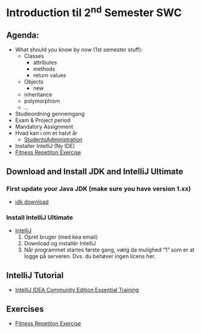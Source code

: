 # Introduction til 2<sup>nd</sup> Semester SWC
## Agenda:
* What should you know by now (1st semester stuff):
  * Classes
    * attributes
    * methods
    * return values
  * Objects
    * new
  * inheritance
  * polymorphism
  * …
* Studieordning gennemgang    
* Exam & Project period
* Mandatory Assignment
* Hvad kan i om et halvt år 
  * [StudentsAdministration](https://github.com/StudentsAdministration/studentsadministration)
* Installer IntelliJ (Ny IDE)
* [Fitness Repetiton Exercise](https://github.com/StudentsAdministration/01_fitness_repetition_exercise)

## Download and Install JDK and IntelliJ Ultimate  

### First update your Java JDK (make sure you have version 1.xx)  

* [jdk download](http://www.java.oracle.com)

### Install IntelliJ Ultimate 
* [IntelliJ](https://www.jetbrains.com/estore/students/)
	1. Opret bruger (med kea email)
	2. Download og installér IntelliJ 
	3. Når programmet startes første gang, vælg da mulighed “1” som er at logge på serveren. Dvs. du behøver ingen licens her.


## IntelliJ Tutorial

* [IntelliJ IDEA Community Edition Essential Training](https://www.lynda.com/Java-tutorials/Welcome/486759/606148-4.html)

## Exercises

* [Fitness Repetiton Exercise](https://github.com/StudentsAdministration/01_fitness_repetition_exercise)


